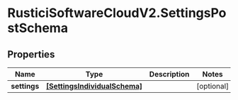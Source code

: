 # RusticiSoftwareCloudV2.SettingsPostSchema

## Properties
Name | Type | Description | Notes
------------ | ------------- | ------------- | -------------
**settings** | [**[SettingsIndividualSchema]**](SettingsIndividualSchema.md) |  | [optional] 



